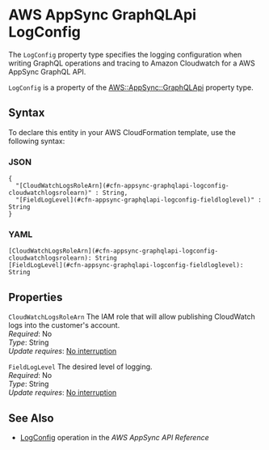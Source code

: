 # AWS AppSync GraphQLApi LogConfig<a name="aws-properties-appsync-graphqlapi-logconfig"></a>

<a name="aws-properties-appsync-graphqlapi-logconfig-description"></a>The `LogConfig` property type specifies the logging configuration when writing GraphQL operations and tracing to Amazon Cloudwatch for a AWS AppSync GraphQL API\.

<a name="aws-properties-appsync-graphqlapi-logconfig-inheritance"></a> `LogConfig` is a property of the [AWS::AppSync::GraphQLApi](aws-resource-appsync-graphqlapi.md) property type\.

## Syntax<a name="aws-properties-appsync-graphqlapi-logconfig-syntax"></a>

To declare this entity in your AWS CloudFormation template, use the following syntax:

### JSON<a name="aws-properties-appsync-graphqlapi-logconfig-syntax.json"></a>

```
{
  "[CloudWatchLogsRoleArn](#cfn-appsync-graphqlapi-logconfig-cloudwatchlogsrolearn)" : String,
  "[FieldLogLevel](#cfn-appsync-graphqlapi-logconfig-fieldloglevel)" : String
}
```

### YAML<a name="aws-properties-appsync-graphqlapi-logconfig-syntax.yaml"></a>

```
[CloudWatchLogsRoleArn](#cfn-appsync-graphqlapi-logconfig-cloudwatchlogsrolearn): String
[FieldLogLevel](#cfn-appsync-graphqlapi-logconfig-fieldloglevel): String
```

## Properties<a name="aws-properties-appsync-graphqlapi-logconfig-properties"></a>

`CloudWatchLogsRoleArn`  <a name="cfn-appsync-graphqlapi-logconfig-cloudwatchlogsrolearn"></a>
The IAM role that will allow publishing CloudWatch logs into the customer's account\.  
 *Required*: No  
 *Type*: String  
 *Update requires*: [No interruption](using-cfn-updating-stacks-update-behaviors.md#update-no-interrupt) 

`FieldLogLevel`  <a name="cfn-appsync-graphqlapi-logconfig-fieldloglevel"></a>
The desired level of logging\.  
 *Required*: No  
 *Type*: String  
 *Update requires*: [No interruption](using-cfn-updating-stacks-update-behaviors.md#update-no-interrupt) 

## See Also<a name="aws-properties-appsync-graphqlapi-logconfig-seealso"></a>
+ [ LogConfig](https://docs.aws.amazon.com/appsync/latest/APIReference/API_LogConfig.html) operation in the *AWS AppSync API Reference*